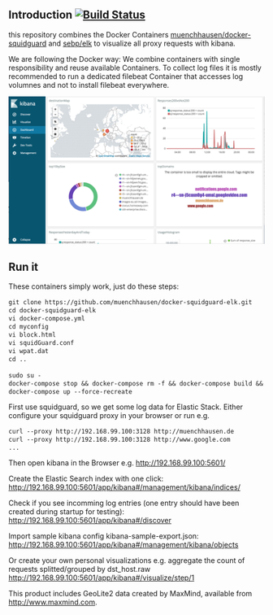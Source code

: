 ## Introduction [![Build Status](https://travis-ci.org/muenchhausen/docker-squidguard-elk.svg?branch=master)](https://travis-ci.org/muenchhausen/docker-squidguard-elk)

this repository combines the Docker Containers [muenchhausen/docker-squidguard](https://hub.docker.com/r/muenchhausen/docker-squidguard/) and [sebp/elk](https://hub.docker.com/r/sebp/elk/) to visualize all proxy requests with kibana. 

We are following the Docker way: We combine containers with single responsibility and reuse available Containers. To collect log files it is mostly recommended to run a dedicated filebeat Container that accesses log volumnes and not to install filebeat everywhere. 

![Screenshot](img/kibana.png)

## Run it
These containers simply work, just do these steps:
```
git clone https://github.com/muenchhausen/docker-squidguard-elk.git
cd docker-squidguard-elk
vi docker-compose.yml
cd myconfig
vi block.html
vi squidGuard.conf
vi wpat.dat
cd ..

sudo su -
docker-compose stop && docker-compose rm -f && docker-compose build && docker-compose up --force-recreate
```

First use squidguard, so we get some log data for Elastic Stack. Either configure your squidguard proxy in your browser or run e.g.
```
curl --proxy http://192.168.99.100:3128 http://muenchhausen.de
curl --proxy http://192.168.99.100:3128 http://www.google.com
...
```

Then open kibana in the Browser e.g. http://192.168.99.100:5601/

Create the Elastic Search index with one click: 
http://192.168.99.100:5601/app/kibana#/management/kibana/indices/

Check if you see incomming log entries (one entry should have been created during startup for testing): http://192.168.99.100:5601/app/kibana#/discover

Import sample kibana config kibana-sample-export.json: http://192.168.99.100:5601/app/kibana#/management/kibana/objects

Or create your own personal visualizations e.g. aggregate the count of requests splitted/grouped by dst_host.raw http://192.168.99.100:5601/app/kibana#/visualize/step/1

This product includes GeoLite2 data created by MaxMind, available from
<a href="http://www.maxmind.com">http://www.maxmind.com</a>.